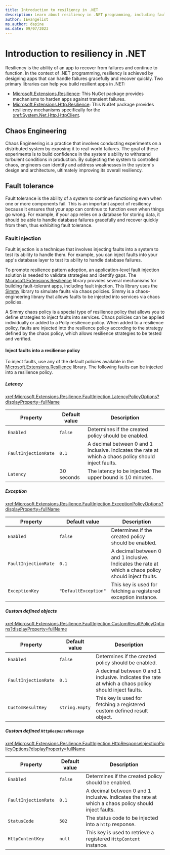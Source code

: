 ```yaml
---
title: Introduction to resiliency in .NET
description: Learn about resiliency in .NET programming, including fault tolerance, fault injection.
author: IEvangelist
ms.author: dapine
ms.date: 09/07/2023
---
```


# Introduction to resiliency in .NET

Resiliency is the ability of an app to recover from failures and continue to function. In the context of .NET programming, resiliency is achieved by designing apps that can handle failures gracefully and recover quickly. Two primary libraries can help you build resilient apps in .NET:

- [Microsoft.Extensions.Resilience](https://www.nuget.org/packages/Microsoft.Extensions.Resilience): This NuGet package provides mechanisms to harden apps against transient failures.
- [Microsoft.Extensions.Http.Resilience](https://www.nuget.org/packages/Microsoft.Extensions.Http.Resilience): This NuGet package provides resiliency mechanisms specifically for the <xref:System.Net.Http.HttpClient>.

## Chaos Engineering

Chaos Engineering is a practice that involves conducting experiments on a distributed system by exposing it to real-world failures. The goal of these experiments is to build confidence in the system's ability to withstand turbulent conditions in production. By subjecting the system to controlled chaos, engineers can identify and address weaknesses in the system's design and architecture, ultimately improving its overall resiliency.

## Fault tolerance

Fault tolerance is the ability of a system to continue functioning even when one or more components fail. This is an important aspect of resiliency because it ensures that your app can continue to function even when things go wrong. For example, if your app relies on a database for storing data, it should be able to handle database failures gracefully and recover quickly from them, thus exhibiting fault tolerance.

### Fault injection

Fault injection is a technique that involves injecting faults into a system to test its ability to handle them. For example, you can inject faults into your app's database layer to test its ability to handle database failures.

To promote resilience pattern adoption, an application-level fault injection solution is needed to validate strategies and identify gaps. The [Microsoft.Extensions.Resilience](https://www.nuget.org/packages/Microsoft.Extensions.Resilience) library provides several mechanisms for building fault-tolerant apps, including fault injection. This library uses the [Simmy](https://github.com/Polly-Contrib/Simmy) library to simulate faults via chaos policies. Simmy is a chaos-engineering library that allows faults to be injected into services via chaos policies.

A Simmy chaos policy is a special type of resilience policy that allows you to define strategies to inject faults into services. Chaos policies can be applied individually or added to a Polly resilience policy. When added to a resilience policy, faults are injected into the resilience policy according to the strategy defined by the chaos policy, which allows resilience strategies to be tested and verified.

#### Inject faults into a resilience policy

To inject faults, use any of the default policies available in the [Microsoft.Extensions.Resilience](https://www.nuget.org/packages/Microsoft.Extensions.Resilience) library. The following faults can be injected into a resilience policy.

##### Latency

<xref:Microsoft.Extensions.Resilience.FaultInjection.LatencyPolicyOptions?displayProperty=fullName>

| Property | Default value | Description |
|--|--|--|
| `Enabled` | `false` | Determines if the created policy should be enabled. |
| `FaultInjectionRate` | `0.1` | A decimal between 0 and 1 inclusive. Indicates the rate at which a chaos policy should inject faults. |
| `Latency` | 30 seconds | The latency to be injected. The upper bound is 10 minutes. |

##### Exception

<xref:Microsoft.Extensions.Resilience.FaultInjection.ExceptionPolicyOptions?displayProperty=fullName>

| Property | Default value | Description |
|--|--|--|
| `Enabled` | `false` | Determines if the created policy should be enabled. |
| `FaultInjectionRate` | `0.1` | A decimal between 0 and 1 inclusive. Indicates the rate at which a chaos policy should inject faults. |
| `ExceptionKey` | `"DefaultException"` | This key is used for fetching a registered exception instance. |

##### Custom defined objects

<xref:Microsoft.Extensions.Resilience.FaultInjection.CustomResultPolicyOptions?displayProperty=fullName>

| Property | Default value | Description |
|--|--|--|
| `Enabled` | `false` | Determines if the created policy should be enabled. |
| `FaultInjectionRate` | `0.1` | A decimal between 0 and 1 inclusive. Indicates the rate at which a chaos policy should inject faults. |
| `CustomResultKey` | `string.Empty` | This key is used for fetching a registered custom defined result object. |

##### Custom defined `HttpResponseMessage`

<xref:Microsoft.Extensions.Resilience.FaultInjection.HttpResponseInjectionPolicyOptions?displayProperty=fullName>

| Property | Default value | Description |
|--|--|--|
| `Enabled` | `false` | Determines if the created policy should be enabled. |
| `FaultInjectionRate` | `0.1` | A decimal between 0 and 1 inclusive. Indicates the rate at which a chaos policy should inject faults. |
| `StatusCode` | `502` | The status code to be injected into a `http` response. |
| `HttpContentKey` | `null` | This key is used to retrieve a registered `HttpContent` instance. |
